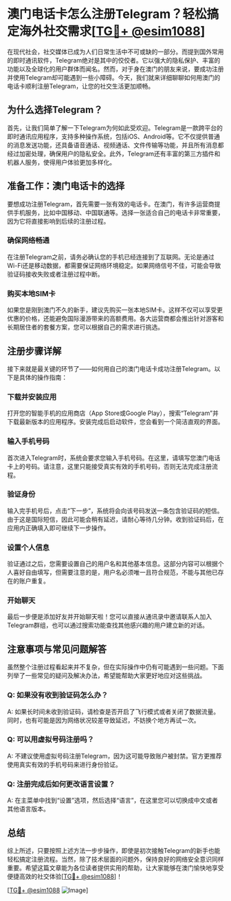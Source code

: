 # 澳门电话卡怎么注册Telegram？轻松搞定海外社交需求[[TG💪+ @esim1088](https://t.me/s/esim1088)]

在现代社会，社交媒体已成为人们日常生活中不可或缺的一部分。而提到国外常用的即时通讯软件，Telegram绝对是其中的佼佼者。它以强大的隐私保护、丰富的功能以及全球化的用户群体而闻名。然而，对于身在澳门的朋友来说，要成功注册并使用Telegram却可能遇到一些小障碍。今天，我们就来详细聊聊如何用澳门的电话卡顺利注册Telegram，让您的社交生活更加顺畅。

## 为什么选择Telegram？

首先，让我们简单了解一下Telegram为何如此受欢迎。Telegram是一款跨平台的即时通讯应用程序，支持多种操作系统，包括iOS、Android等。它不仅提供普通的消息发送功能，还具备语音通话、视频通话、文件传输等功能，并且所有消息都经过加密处理，确保用户的隐私安全。此外，Telegram还有丰富的第三方插件和机器人服务，使得用户体验更加多样化。

## 准备工作：澳门电话卡的选择

要想成功注册Telegram，首先需要一张有效的电话卡。在澳门，有许多运营商提供手机服务，比如中国移动、中国联通等。选择一张适合自己的电话卡非常重要，因为它将直接影响到后续的注册过程。

### 确保网络畅通

在注册Telegram之前，请务必确认您的手机已经连接到了互联网。无论是通过Wi-Fi还是移动数据，都需要保证网络环境稳定。如果网络信号不佳，可能会导致验证码接收失败或者注册过程中断。

### 购买本地SIM卡

如果您是刚到澳门不久的新手，建议先购买一张本地SIM卡。这样不仅可以享受更优惠的价格，还能避免国际漫游带来的高额费用。各大运营商都会推出针对游客和长期居住者的套餐方案，您可以根据自己的需求进行挑选。

## 注册步骤详解

接下来就是最关键的环节了——如何用自己的澳门电话卡成功注册Telegram。以下是具体的操作指南：

### 下载并安装应用

打开您的智能手机的应用商店（App Store或Google Play），搜索“Telegram”并下载最新版本的应用程序。安装完成后启动软件，您会看到一个简洁直观的界面。

### 输入手机号码

首次进入Telegram时，系统会要求您输入手机号码。在这里，请填写您澳门电话卡上的号码。请注意，这里只能接受真实有效的手机号码，否则无法完成注册流程。

### 验证身份

输入完手机号后，点击“下一步”，系统将会向该号码发送一条包含验证码的短信。由于这是国际短信，因此可能会稍有延迟，请耐心等待几分钟。收到验证码后，在应用内正确填入即可继续下一步操作。

### 设置个人信息

验证通过之后，您需要设置自己的用户名和其他基本信息。这部分内容可以根据个人喜好自由填写，但需要注意的是，用户名必须唯一且符合规范，不能与其他已存在的账户重复。

### 开始聊天

最后一步便是添加好友并开始聊天啦！您可以直接从通讯录中邀请联系人加入Telegram群组，也可以通过搜索功能查找其他感兴趣的用户建立新的对话。

## 注意事项与常见问题解答

虽然整个注册过程看起来并不复杂，但在实际操作中仍有可能遇到一些问题。下面列举了一些常见的疑问及解决办法，希望能帮助大家更好地应对这些挑战。

### Q: 如果没有收到验证码怎么办？
A: 如果长时间未收到验证码，请检查是否开启了飞行模式或者关闭了数据流量。同时，也有可能是因为网络状况较差导致延迟，不妨换个地方再试一次。

### Q: 可以用虚拟号码注册吗？
A: 不建议使用虚拟号码注册Telegram，因为这可能导致账户被封禁。官方更推荐使用真实有效的手机号码来进行身份验证。

### Q: 注册完成后如何更改语言设置？
A: 在主菜单中找到“设置”选项，然后选择“语言”，在这里您可以切换成中文或者其他语言版本。

## 总结

综上所述，只要按照上述方法一步步操作，即使是初次接触Telegram的新手也能轻松搞定注册流程。当然，除了技术层面的问题外，保持良好的网络安全意识同样重要。希望这篇文章能为各位读者提供实用的帮助，让大家能够在澳门愉快地享受便捷高效的社交体验[[TG💪+ @esim1088](https://t.me/s/esim1088)]！

[[TG💪+ @esim1088](https://t.me/s/esim1088) ![Image](https://i.postimg.cc/4NQfJmqS/Snipaste-2025-05-13-00-14-12.png)]
